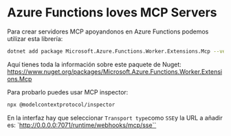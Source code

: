 
# Azure Functions loves MCP Servers

Para crear servidores MCP apoyandonos en Azure Functions podemos utilizar esta librería:

```bash
dotnet add package Microsoft.Azure.Functions.Worker.Extensions.Mcp --version 1.0.0-preview.2
``` 

Aquí tienes toda la información sobre este paquete de Nuget: https://www.nuget.org/packages/Microsoft.Azure.Functions.Worker.Extensions.Mcp

Para probarlo puedes usar MCP inspector:

```bash
npx @modelcontextprotocol/inspector
```

En la interfaz hay que seleccionar `Transport type`como `SSE`y la URL a añadir es: `http://0.0.0.0:7071/runtime/webhooks/mcp/sse``

